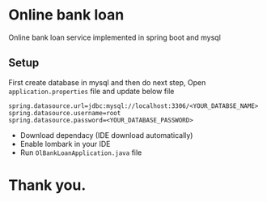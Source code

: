 # Online bank loan
Online bank loan service implemented in spring boot and mysql

## Setup
First create database in mysql and then do next step,
Open `application.properties` file and update below file
```
spring.datasource.url=jdbc:mysql://localhost:3306/<YOUR_DATABSE_NAME>
spring.datasource.username=root
spring.datasource.password=<YOUR_DATABASE_PASSWORD>
```
- Download dependacy (IDE download automatically)
- Enable lombark in your IDE
- Run `OlBankLoanApplication.java` file

# Thank you.
